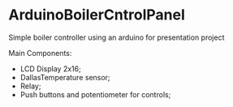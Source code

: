 # ArduinoBoilerCntrolPanel
Simple boiler controller using an arduino for presentation project

Main Components:
- LCD Display 2x16; 
- DallasTemperature sensor; 
- Relay; 
- Push buttons and potentiometer for controls; 
